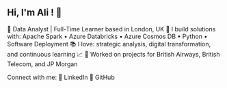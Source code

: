 ## Hi, I'm Ali ! 👋 
🧠 Data Analyst | Full-Time Learner based in London, UK
🔧 I build solutions with: Apache Spark • Azure Databricks • Azure Cosmos DB • Python • Software Deployment
📚 I love: strategic analysis, digital transformation, and continuous learning 📈
🌟 Worked on projects for British Airways, British Telecom, and JP Morgan

Connect with me:
🔗 LinkedIn
🌱 GitHub
